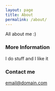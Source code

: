 ```yaml
---
layout: page
title: About
permalink: /about/
---
```


All about me :)

### More Information

I do stuff and I like it

### Contact me

[email@domain.com](mailto:email@domain.com)
